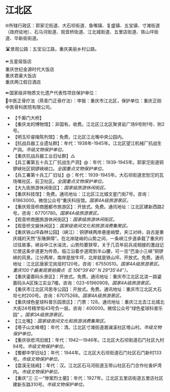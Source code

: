 # 江北区  
🌐所辖行政区：郭家沱街道、大石坝街道、鱼嘴镇、复盛镇、五宝镇、寸滩街道（政府驻地）、石马河街道、观音桥街道、江北城街道、五里店街道、铁山坪街道、华新街街道。  

🛣️景观公路：五宝沿江路，重庆美丽乡村公路。  

⏩五星级饭店  
重庆世纪金源时代大饭店  
重庆君豪大饭店  
重庆两江假日酒店  

⏩国家级非物质文化遗产代表性项目保护单位：  
🔸中医正骨疗法（燕青门正骨疗法）：申报：重庆市江北区，保护单位：重庆正刚中医骨科医院有限公司。  

* 【千厮门大桥】  
* 【重庆龙的博物馆】：非国有。收费。江北区江北区聚贤岩广场9号附1号、附2号。  
* 【明玉珍睿陵陈列馆】：免费。江北区江北嘴中央公园内。  
* 【抗战兵器工业遗址群】：年代：1938年-1945年。江北区望江机械厂抗战生产洞。*市级文物保护单位。*  
* 【重庆抗战兵器工业旧址群】△  
* 【兵工署第五十兵工厂抗战生产洞】@：年代：1939-1945年。郭家沱街道铜锣峡社区铜锣峡峡口。*全国重点文物保护单位。*  
* 【兵工署第十兵工厂旧址】@：年代：1939-1945年。大石坝街道忠恕沱的瓦场嘴社区、前卫社区。*全国重点文物保护单位。*  
* 【大九街旅游休闲街区】：*国家级旅游休闲街区。*  
* 【重庆科技馆】：免费。通讯地址：江北区江北城文星门街7号。咨询：61863000。微信公众号“重庆科技馆。*国家4A级旅游景区。*  
* 【重庆观音桥商圈都市旅游区】：开放式。免费。通讯地址：江北区建新西路2号。咨询：67701780。*国家4A级旅游景区。*  
* 【观音桥商圈旅游休闲街区】：*国家级旅游休闲街区。*  
* 【观音桥文娱休闲区】：*国家级夜间文化和旅游消费集聚区。*  
* 【重庆铁山坪森林公园】（峡江）：铜锣峡两岸悬崖峭壁，夹江对峙，自古是重庆城的天然“东陲屏障”。在北岸陡峭的山势之间，一条峡江步道承载了重庆的过往故事，峡谷中江水湍流，山势险要狭窄，关于几百年前兵戎相接的激战记忆使这条步道更为传奇。临江沿着步道爬到半山腰，可一览“巴渝小三峡”铜锣峡的风景。江分两岸，南岸是放牛坪，北岸就是铁山坪。开放式。免费。通讯地址：江北区唐家沱岚垭村120号。咨询：67550510。*国家4A级旅游景区。重庆100个最美观景拍摄点（E 106°39′40″ N 29°35′44″）。*  
* 【重庆鎏嘉码头景区】：开放式。免费。通讯地址：重庆市江北区北滨一路鎏嘉码头A区珠江实业7楼。咨询：023-61960909。*国家4A级旅游景区。*  
* 【重庆市江北区鸿恩寺公园】：开放式。免费。通讯地址：重庆市江北区大石坝七村200号。咨询：67075268。*国家4A级旅游景区。*  
* 【重庆绿色星球科普乐园景区】：门票：128。通讯地址：重庆江北去江北城北大街24号精学街43号负一层。咨询：400000。微信公众号“绿色星球科普乐园” 。*国家3A级旅游景区。*  
* 【江北嘴】：*国家级夜间文化和旅游消费集聚区。*  
* 【塔子山文峰塔】：年代：清。江北区寸滩街道漑澜溪社区塔山村。*市级文物保护单位。*  
* 【重庆徐悲鸿旧居】：年代：1942—1946年。江北区大石坝街道石门社区九村94号。*市级文物保护单位。*  
* 【蜀都中学旧址】：年代：1944年。江北区大石坝街道石门社区石门新村133号。*市级文物保护单位。*  
* 【盘溪无铭阙】：年代：汉。江北区石马河街道玉带山社区石门合作社香炉湾内。*市级文物保护单位。*  
* 【重庆“三·三一”惨案烈士墓】：年代：1927年。江北区五里店街道五里店社区建新东路310号。*市级文物保护单位。*  